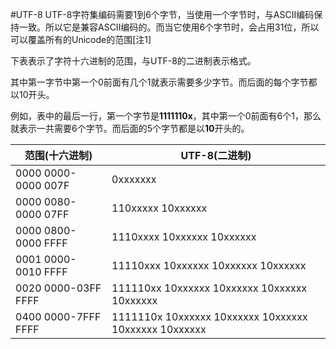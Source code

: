 #UTF-8
UTF-8字符集编码需要1到6个字节，当使用一个字节时，与ASCII编码保持一致。所以它是兼容ASCII编码的。而当它使用6个字节时，会占用31位，所以可以覆盖所有的Unicode的范围[注1]

下表表示了字符十六进制的范围，与UTF-8的二进制表示格式。 

其中第一字节中第一个0前面有几个1就表示需要多少字节。而后面的每个字节都以10开头。

例如，表中的最后一行，第一个字节是**1111110x**，其中第一个0前面有6个1，那么就表示一共需要6个字节。而后面的5个字节都是以**10**开头的。

| 范围(十六进制) | UTF-8(二进制) |
| -- | -- |
| 0000 0000-0000 007F | 0xxxxxxx | 
| 0000 0080-0000 07FF | 110xxxxx 10xxxxxx | 
| 0000 0800-0000 FFFF | 1110xxxx 10xxxxxx 10xxxxxx |
| 0001 0000-0010 FFFF | 11110xxx 10xxxxxx 10xxxxxx 10xxxxxx |
| 0020 0000-03FF FFFF | 111110xx 10xxxxxx 10xxxxxx 10xxxxxx 10xxxxxx |
| 0400 0000-7FFF FFFF | 1111110x 10xxxxxx 10xxxxxx 10xxxxxx 10xxxxxx 10xxxxxx |


